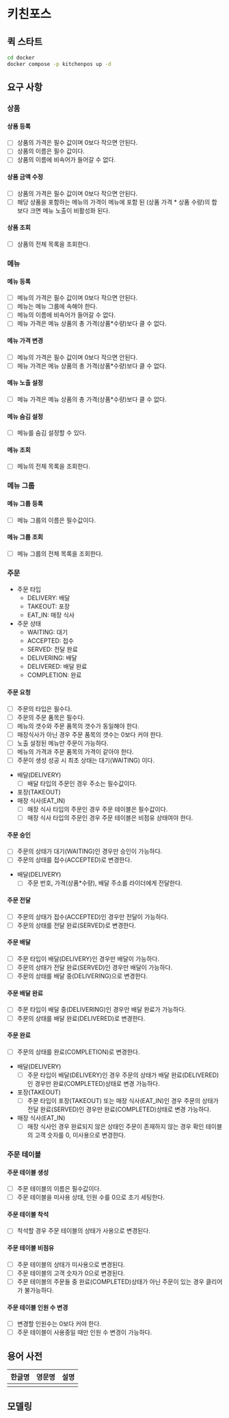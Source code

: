 # 키친포스

## 퀵 스타트

```sh
cd docker
docker compose -p kitchenpos up -d
```

## 요구 사항

### 상품

#### 상품 등록
- [ ] 상품의 가격은 필수 값이며 0보다 작으면 안된다.
- [ ] 상품의 이름은 필수 값이다.
- [ ] 상품의 이름에 비속어가 들어갈 수 없다.

#### 상품 금액 수정
- [ ] 상품의 가격은 필수 값이며 0보다 작으면 안된다.
- [ ] 해당 상품을 포함하는 메뉴의 가격이 메뉴에 포함 된 (상품 가격 * 상품 수량)의 합보다 크면 메뉴 노출이 비활성화 된다.

#### 상품 조회
- [ ] 상품의 전체 목록을 조회한다.

### 메뉴

#### 메뉴 등록
- [ ] 메뉴의 가격은 필수 값이며 0보다 작으면 안된다.
- [ ] 메뉴는 메뉴 그룹에 속해야 한다.
- [ ] 메뉴의 이름에 비속어가 들어갈 수 없다.
- [ ] 메뉴 가격은 메뉴 상품의 총 가격(상품*수량)보다 클 수 없다.

#### 메뉴 가격 변경
- [ ] 메뉴의 가격은 필수 값이며 0보다 작으면 안된다.
- [ ] 메뉴 가격은 메뉴 상품의 총 가격(상품*수량)보다 클 수 없다.

#### 메뉴 노출 설정
- [ ] 메뉴 가격은 메뉴 상품의 총 가격(상품*수량)보다 클 수 없다.

#### 메뉴 숨김 설정
- [ ] 메뉴를 숨김 설정할 수 있다.

#### 메뉴 조회
- [ ] 메뉴의 전체 목록을 조회한다.

### 메뉴 그룹

#### 메뉴 그룹 등록
- [ ] 메뉴 그룹의 이름은 필수값이다.

#### 메뉴 그룹 조회
- [ ] 메뉴 그룹의 전체 목록을 조회한다.

### 주문
- 주문 타입
  - DELIVERY: 배달
  - TAKEOUT: 포장
  - EAT_IN: 매장 식사
- 주문 상태
  - WAITING: 대기
  - ACCEPTED: 접수
  - SERVED: 전달 완료
  - DELIVERING: 배달
  - DELIVERED: 배달 완료
  - COMPLETION: 완료

#### 주문 요청
- [ ] 주문의 타입은 필수다.
- [ ] 주문의 주문 품목은 필수다.
- [ ] 메뉴의 갯수와 주문 품목의 갯수가 동일해야 한다.
- [ ] 매장식사가 아닌 경우 주문 품목의 갯수는 0보다 커야 한다.
- [ ] 노출 설정된 메뉴만 주문이 가능하다.
- [ ] 메뉴의 가격과 주문 품목의 가격이 같아야 한다.
- [ ] 주문이 생성 성공 시 최초 상태는 대기(WAITING) 이다.
- 배달(DELIVERY)
  - [ ] 배달 타입의 주문인 경우 주소는 필수값이다.
- 포장(TAKEOUT)
- 매장 식사(EAT_IN)
  - [ ] 매장 식사 타입의 주문인 경우 주문 테이블은 필수값이다.
  - [ ] 매장 식사 타입의 주문인 경우 주문 테이블은 비점유 상태여야 한다.

#### 주문 승인
- [ ] 주문의 상태가 대기(WAITING)인 경우만 승인이 가능하다.
- [ ] 주문의 상태를 접수(ACCEPTED)로 변경한다.
- 배달(DELIVERY)
  - [ ] 주문 번호, 가격(상품*수량), 배달 주소를 라이더에게 전달한다.

#### 주문 전달
- [ ] 주문의 상태가 접수(ACCEPTED)인 경우만 전달이 가능하다.
- [ ] 주문의 상태를 전달 완료(SERVED)로 변경한다.

#### 주문 배달
- [ ] 주문 타입이 배달(DELIVERY)인 경우만 배달이 가능하다.
- [ ] 주문의 상태가 전달 완료(SERVED)인 경우만 배달이 가능하다.
- [ ] 주문의 상태를 배달 중(DELIVERING)으로 변경한다.

#### 주문 배달 완료
- [ ] 주문 타입이 배달 중(DELIVERING)인 경우만 배달 완료가 가능하다.
- [ ] 주문의 상태를 배달 완료(DELIVERED)로 변경한다.

#### 주문 완료
- [ ] 주문의 상태를 완료(COMPLETION)로 변경한다.
- 배달(DELIVERY)
  - [ ] 주문 타입이 배달(DELIVERY)인 경우 주문의 상태가 배달 완료(DELIVERED)인 경우만 완료(COMPLETED)상태로 변경 가능하다.
- 포장(TAKEOUT)
  - [ ] 주문 타입이 포장(TAKEOUT) 또는 매장 식사(EAT_IN)인 경우 주문의 상태가 전달 완료(SERVED)인 경우만 완료(COMPLETED)상태로 변경 가능하다.
- 매장 식사(EAT_IN)
  - [ ] 매장 식사인 경우 완료되지 않은 상태인 주문이 존재하지 않는 경우 확인 테이블의 고객 숫자를 0, 미사용으로 변경한다.

### 주문 테이블

#### 주문 테이블 생성
- [ ] 주문 테이블의 이름은 필수값이다.
- [ ] 주문 테이블을 미사용 상태, 인원 수를 0으로 초기 세팅한다.

#### 주문 테이블 착석
- [ ] 착석할 경우 주문 테이블의 상태가 사용으로 변경된다.

#### 주문 테이블 비점유
- [ ] 주문 테이블의 상태가 미사용으로 변경된다.
- [ ] 주문 테이블의 고객 숫자가 0으로 변경된다.
- [ ] 주문 테이블의 주문들 중 완료(COMPLETED)상태가 아닌 주문이 있는 경우 클리어가 불가능하다.

#### 주문 테이블 인원 수 변경
- [ ] 변경할 인원수는 0보다 커야 한다.
- [ ] 주문 테이블이 사용중일 때만 인원 수 변경이 가능하다.

## 용어 사전

| 한글명 | 영문명 | 설명 |
| --- | --- | --- |
|  |  |  |

## 모델링

